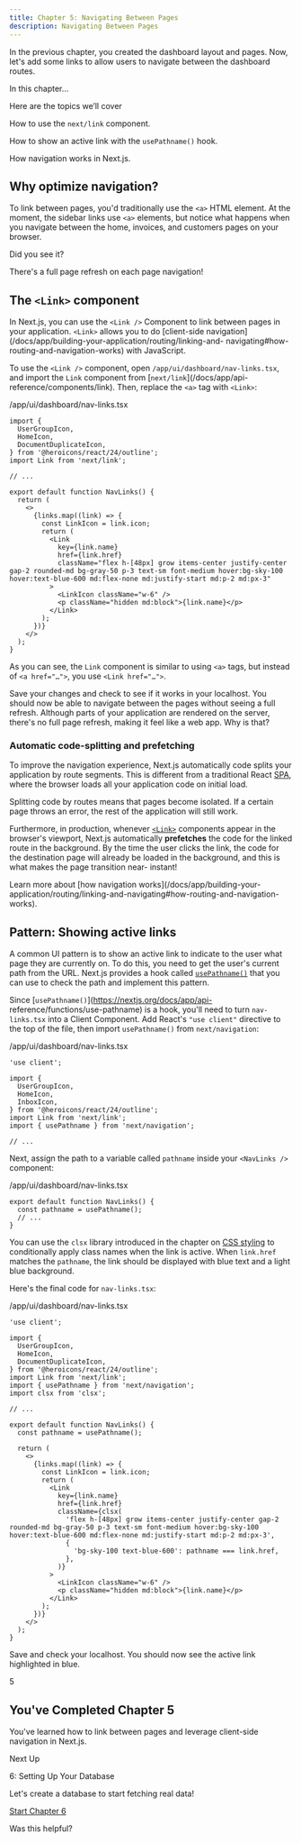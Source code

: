 ```yaml
---
title: Chapter 5: Navigating Between Pages
description: Navigating Between Pages
---
```


In the previous chapter, you created the dashboard layout and pages. Now,
let's add some links to allow users to navigate between the dashboard routes.

In this chapter...

Here are the topics we’ll cover

How to use the `next/link` component.

How to show an active link with the `usePathname()` hook.

How navigation works in Next.js.

## Why optimize navigation?

To link between pages, you'd traditionally use the `<a>` HTML element. At the
moment, the sidebar links use `<a>` elements, but notice what happens when you
navigate between the home, invoices, and customers pages on your browser.

Did you see it?

There's a full page refresh on each page navigation!

## The `<Link>` component

In Next.js, you can use the `<Link />` Component to link between pages in your
application. `<Link>` allows you to do [client-side
navigation](/docs/app/building-your-application/routing/linking-and-
navigating#how-routing-and-navigation-works) with JavaScript.

To use the `<Link />` component, open `/app/ui/dashboard/nav-links.tsx`, and
import the `Link` component from [`next/link`](/docs/app/api-
reference/components/link). Then, replace the `<a>` tag with `<Link>`:

/app/ui/dashboard/nav-links.tsx

    
    
    import {
      UserGroupIcon,
      HomeIcon,
      DocumentDuplicateIcon,
    } from '@heroicons/react/24/outline';
    import Link from 'next/link';
     
    // ...
     
    export default function NavLinks() {
      return (
        <>
          {links.map((link) => {
            const LinkIcon = link.icon;
            return (
              <Link
                key={link.name}
                href={link.href}
                className="flex h-[48px] grow items-center justify-center gap-2 rounded-md bg-gray-50 p-3 text-sm font-medium hover:bg-sky-100 hover:text-blue-600 md:flex-none md:justify-start md:p-2 md:px-3"
              >
                <LinkIcon className="w-6" />
                <p className="hidden md:block">{link.name}</p>
              </Link>
            );
          })}
        </>
      );
    }

As you can see, the `Link` component is similar to using `<a>` tags, but
instead of `<a href="…">`, you use `<Link href="…">`.

Save your changes and check to see if it works in your localhost. You should
now be able to navigate between the pages without seeing a full refresh.
Although parts of your application are rendered on the server, there's no full
page refresh, making it feel like a web app. Why is that?

### Automatic code-splitting and prefetching

To improve the navigation experience, Next.js automatically code splits your
application by route segments. This is different from a traditional React
[SPA](https://developer.mozilla.org/en-US/docs/Glossary/SPA), where the
browser loads all your application code on initial load.

Splitting code by routes means that pages become isolated. If a certain page
throws an error, the rest of the application will still work.

Furthermore, in production, whenever [`<Link>`](/docs/api-reference/next/link)
components appear in the browser's viewport, Next.js automatically
**prefetches** the code for the linked route in the background. By the time
the user clicks the link, the code for the destination page will already be
loaded in the background, and this is what makes the page transition near-
instant!

Learn more about [how navigation works](/docs/app/building-your-
application/routing/linking-and-navigating#how-routing-and-navigation-works).

## Pattern: Showing active links

A common UI pattern is to show an active link to indicate to the user what
page they are currently on. To do this, you need to get the user's current
path from the URL. Next.js provides a hook called
[`usePathname()`](/docs/app/api-reference/functions/use-pathname) that you can
use to check the path and implement this pattern.

Since [`usePathname()`](https://nextjs.org/docs/app/api-
reference/functions/use-pathname) is a hook, you'll need to turn `nav-
links.tsx` into a Client Component. Add React's `"use client"` directive to
the top of the file, then import `usePathname()` from `next/navigation`:

/app/ui/dashboard/nav-links.tsx

    
    
    'use client';
     
    import {
      UserGroupIcon,
      HomeIcon,
      InboxIcon,
    } from '@heroicons/react/24/outline';
    import Link from 'next/link';
    import { usePathname } from 'next/navigation';
     
    // ...

Next, assign the path to a variable called `pathname` inside your `<NavLinks
/>` component:

/app/ui/dashboard/nav-links.tsx

    
    
    export default function NavLinks() {
      const pathname = usePathname();
      // ...
    }

You can use the `clsx` library introduced in the chapter on [CSS
styling](/learn/dashboard-app/css-styling) to conditionally apply class names
when the link is active. When `link.href` matches the `pathname`, the link
should be displayed with blue text and a light blue background.

Here's the final code for `nav-links.tsx`:

/app/ui/dashboard/nav-links.tsx

    
    
    'use client';
     
    import {
      UserGroupIcon,
      HomeIcon,
      DocumentDuplicateIcon,
    } from '@heroicons/react/24/outline';
    import Link from 'next/link';
    import { usePathname } from 'next/navigation';
    import clsx from 'clsx';
     
    // ...
     
    export default function NavLinks() {
      const pathname = usePathname();
     
      return (
        <>
          {links.map((link) => {
            const LinkIcon = link.icon;
            return (
              <Link
                key={link.name}
                href={link.href}
                className={clsx(
                  'flex h-[48px] grow items-center justify-center gap-2 rounded-md bg-gray-50 p-3 text-sm font-medium hover:bg-sky-100 hover:text-blue-600 md:flex-none md:justify-start md:p-2 md:px-3',
                  {
                    'bg-sky-100 text-blue-600': pathname === link.href,
                  },
                )}
              >
                <LinkIcon className="w-6" />
                <p className="hidden md:block">{link.name}</p>
              </Link>
            );
          })}
        </>
      );
    }

Save and check your localhost. You should now see the active link highlighted
in blue.

5

## You've Completed Chapter 5

You've learned how to link between pages and leverage client-side navigation
in Next.js.

Next Up

6: Setting Up Your Database

Let's create a database to start fetching real data!

[Start Chapter 6](/learn/dashboard-app/setting-up-your-database)

Was this helpful?

